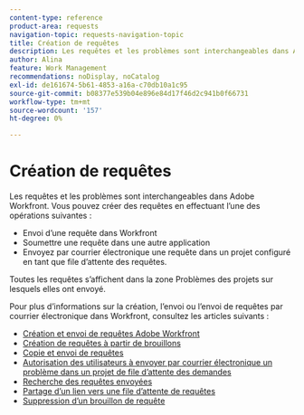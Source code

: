 ```yaml
---
content-type: reference
product-area: requests
navigation-topic: requests-navigation-topic
title: Création de requêtes
description: Les requêtes et les problèmes sont interchangeables dans Adobe Workfront. Vous pouvez créer des requêtes en envoyant une requête dans Workfront, en envoyant une requête dans une autre application ou par courrier électronique dans un projet configuré comme une file d’attente de requêtes.
author: Alina
feature: Work Management
recommendations: noDisplay, noCatalog
exl-id: de161674-5b61-4853-a16a-c70db10a1c95
source-git-commit: b08377e539b04e896e84d17f46d2c941b0f66731
workflow-type: tm+mt
source-wordcount: '157'
ht-degree: 0%

---
```


# Création de requêtes

<!--
{{highlighted-preview}}
-->

Les requêtes et les problèmes sont interchangeables dans Adobe Workfront. Vous pouvez créer des requêtes en effectuant l’une des opérations suivantes :

* Envoi d’une requête dans Workfront
* Soumettre une requête dans une autre application
* Envoyez par courrier électronique une requête dans un projet configuré en tant que file d’attente des requêtes.

Toutes les requêtes s’affichent dans la zone Problèmes des projets sur lesquels elles ont envoyé.

Pour plus d’informations sur la création, l’envoi ou l’envoi de requêtes par courrier électronique dans Workfront, consultez les articles suivants :

* [Création et envoi de requêtes Adobe Workfront](../../../manage-work/requests/create-requests/create-submit-requests.md)
* [Création de requêtes à partir de brouillons](../../../manage-work/requests/create-requests/create-requests-from-drafts.md)
* [Copie et envoi de requêtes](../../../manage-work/requests/create-requests/copy-and-submit-requests.md)
* [Autorisation des utilisateurs à envoyer par courrier électronique un problème dans un projet de file d’attente des demandes](../../../manage-work/requests/create-requests/enable-email-issues-into-projects.md)
* [Recherche des requêtes envoyées](../../../manage-work/requests/create-requests/locate-submitted-requests.md)
* [Partage d’un lien vers une file d’attente de requêtes](../../../manage-work/requests/create-requests/share-link-to-request-queue.md)
* [Suppression d’un brouillon de requête](../../../manage-work/requests/create-requests/delete-request-draft.md)
